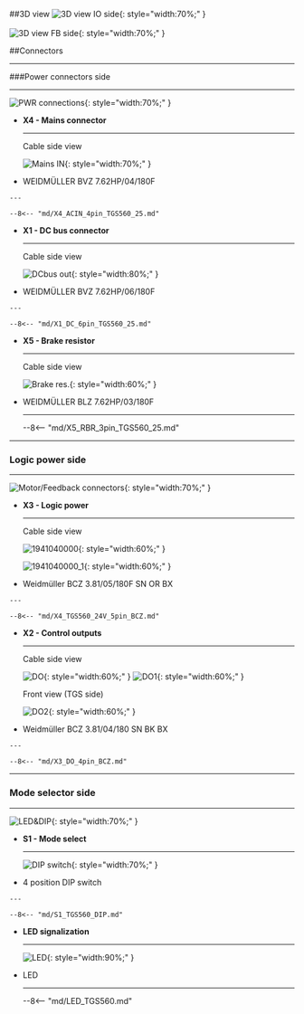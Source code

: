 ##3D view
![3D view IO side](../img/IOside.svg){: style="width:70%;" }
<br>
<br>
![3D view FB side](../img/MotSide.svg){: style="width:70%;" }

##Connectors
___
###Power connectors side
___

![PWR connections](../../../../source/img/TGS-560-25_50_PWRconns.webp){: style="width:70%;" }


<div class="grid cards" markdown>

-   **X4 - Mains connector**

    ---
	
	Cable side view
	
	![Mains IN](../../../../source/img/1930070000.webp){: style="width:70%;" }

-    WEIDMÜLLER BVZ 7.62HP/04/180F

	---
	
	--8<-- "md/X4_ACIN_4pin_TGS560_25.md"
	
-   **X1 - DC bus connector**

    ---
	
	Cable side view
	
	![DCbus out](../../../../source/img/1930090000.webp){: style="width:80%;" }

-    WEIDMÜLLER BVZ 7.62HP/06/180F

	---
	
	--8<-- "md/X1_DC_6pin_TGS560_25.md"
	
	
-   **X5 - Brake resistor**

    ---
		
	Cable side view
	
	![Brake res.](../../../../source/img/1095690000.webp){: style="width:60%;" }

-   WEIDMÜLLER BLZ 7.62HP/03/180F

	---
	
	--8<-- "md/X5_RBR_3pin_TGS560_25.md"

</div>
  
___
### Logic power side
___

![Motor/Feedback connectors](../../../../source/img/TGS-560-25_50_24Vside.webp){: style="width:70%;" }

<div class="grid cards" markdown>

-   **X3 - Logic power**

    ---
	Cable side view   
	
	![1941040000](../../../../source/img/1941040000.webp){: style="width:60%;" }   
	
	![1941040000_1](../../../../source/img/1941040000_1.webp){: style="width:60%;" }	

-    Weidmüller BCZ 3.81/05/180F SN OR BX

	---

	--8<-- "md/X4_TGS560_24V_5pin_BCZ.md"

-   **X2 - Control outputs**

    ---
		
	Cable side view
	
	![DO](../../../../source/img/1792970000_1.webp){: style="width:60%;" }
	![DO1](../../../../source/img/1792970000_2.webp){: style="width:60%;" }
		
	Front view (TGS side)
	
	![DO2](../../../../source/img/1792970000_3.webp){: style="width:60%;" }
	
-    Weidmüller BCZ 3.81/04/180 SN BK BX

    ---

	--8<-- "md/X3_DO_4pin_BCZ.md"
	
</div>

___
### Mode selector side
___

![LED&DIP](../../../../source/img/TGS-560-25_50_DIPside.webp){: style="width:70%;" }

<div class="grid cards" markdown>

-   **S1 - Mode select**

    ---
	
	![DIP switch](../../../../source/img/DS03-254-04BE.webp){: style="width:70%;" }

-    4 position DIP switch

    ---

	--8<-- "md/S1_TGS560_DIP.md"

-   **LED signalization**

    ---
	
	![LED](../img/LED.webp){: style="width:90%;" }

-   LED 

    ---

	--8<-- "md/LED_TGS560.md"
	
</div>


